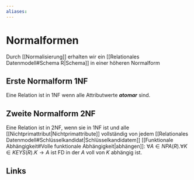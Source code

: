 ```yaml
---
aliases: 
---
```

# Normalformen 
Durch [[Normalisierung]] erhalten wir ein [[Relationales Datenmodell#Schema R|Schema]] in einer höheren Normalform
## Erste Normalform 1NF
Eine Relation ist in 1NF wenn alle Attributwerte ***atomar*** sind.
## Zweite Normalform 2NF
Eine Relation ist in 2NF, wenn sie in 1NF ist und alle [[Nichtprimattribut|Nichtprimattribute]] vollständig von jedem [[Relationales Datenmodell#Schlüsselkandidat|Schlüsselkandidatem]] [[Funktionale Abhängigkeit#Volle funktionale Abhängigkeit|abhängen]]:
$\forall A \in NPA(R). \forall K \in KEYS(R). K \rightarrow A$ ist FD in der $A$ voll von $K$ abhängig ist.
## Links